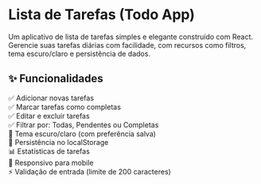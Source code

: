 # Lista de Tarefas (Todo App)

Um aplicativo de lista de tarefas simples e elegante construído com React. Gerencie suas tarefas diárias com facilidade, com recursos como filtros, tema escuro/claro e persistência de dados.

## ✨ Funcionalidades

✅ Adicionar novas tarefas <br>
✅ Marcar tarefas como completas <br>
✅ Editar e excluir tarefas <br>
✅ Filtrar por: Todas, Pendentes ou Completas <br>
🌙 Tema escuro/claro (com preferência salva) <br>
💾 Persistência no localStorage <br>
📊 Estatísticas de tarefas <br>
📱 Responsivo para mobile <br>
⚡ Validação de entrada (limite de 200 caracteres)
